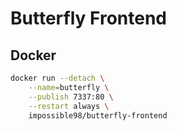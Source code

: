 # Butterfly Frontend

## Docker

```bash
docker run --detach \
    --name=butterfly \
    --publish 7337:80 \
    --restart always \
    impossible98/butterfly-frontend
```
